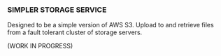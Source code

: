 ### SIMPLER STORAGE SERVICE ###

Designed to be a simple version of AWS S3. Upload to and retrieve files 
from a fault tolerant cluster of storage servers.

(WORK IN PROGRESS)